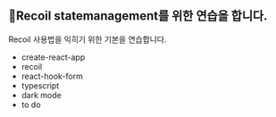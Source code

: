 ## 🚀Recoil statemanagement를 위한 연습을 합니다.
Recoil 사용법을 익히기 위한 기본을 연습합니다.

- create-react-app
- recoil
- react-hook-form
- typescript
- dark mode
- to do